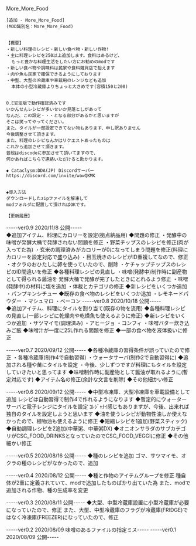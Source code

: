 More_More_Food

	[追加 - More_More_Food]
	(MOD識別名：More_More_Food)


	【概要】
	・新しい料理のレシピ・新しい食べ物・新しい作物!
	・主に料理レシピを250以上追加します。食料はあるけど、
	  もっと豊かな料理生活をしたい方にお勧めのmodです
	・新しい食べ物や調味料は民家や食料雑貨店で拾えます
	・肉や魚も民家で確保できるようにしております
    ・中型、大型の冷蔵庫や車載用のレンジなども追加
      本体の小型冷蔵庫よりちょっと大きめです(容積150と200)


	0.E安定版で動作確認済みです
    いかんせんレシピが多いせいか見落としがあって
    なんだ、この設定・・・となる部分があるかと思いますが
    そこは笑ってやってください。
    また、タイルが一部設定できてない物もあります、申し訳ありません
    今後調整させて頂きます。
    また、料理のレシピなんかはリクエストあったものは
    これから追加させて頂きます。
    普段はdiscodeに参加させて頂いてますので、
    何かあればこちらで連絡いただけると助かります。
    
    ◆ Cataclysm:DDA(JP) Discordサーバー
    https://discord.com/invite/wawQKMK

	
	◆導入方法
	ダウンロードしたzipファイルを解凍して
	modフォルダに配置して頂ければOKです。
	
	【更新履歴】
-----ver0.9 2020/11/8 公開-----    
    ◆追加アイテム、料理にカロリーを設定(拠点納品用)
    ◆問題の修正
      ・発酵中の味噌が発酵大桶で発酵されない問題を修正
      ・野菜チップスのレシピを修正(肉が入ってた為)
      ・玄米の調理済みがカロリーが0になってしまう問題を修正(料理にカロリーを設定対応で盛り込み)
      ・目玉焼きのレシピがID重複してなので、修正
      ・オクラのおひたしに卵を使っていたので、削除
      ・ケチャップチップスのレシピのID間違いを修正
    ◆各種料理レシピの見直し
      ・味噌(発酵中)制作時に副産物として得られる醤油を
        発酵大桶で発酵が完了したときにとれるよう修正
      ・味噌(発酵中)の材料に塩を追加
      ・体裁とカテゴリの修正
    ◆新レシピをいくつか追加
      ・パンプキンシチュー
    ◆既存の食べ物のレシピをいくつか追加
      ・レモネードパウダー
      ・マシュマロ
      ・ベーコン
-----ver0.8 2020/10/18 公開-----    
    ◆追加アイテム、料理にタイルを割り当て(既存の物を流用)
    ◆各種料理レシピの見直し(一部レシピに乾燥肉や乾燥魚も使えるように修正)
    ◆新レシピをいくつか追加
      ・サツマイモ(調理済み)
      ・アヒージョ
      ・コンフィ
      ・味噌バター炊き込みご飯
    ◆味噌汁が一度に25L作れる問題を修正
    ◆一部の食べ物を液体扱いに修正
    
-----ver0.7 2020/09/12 公開-----
    ◆各種冷蔵庫の習得条件が誤っていたので修正
    ・各種冷蔵庫(制作4で自動習得)
    ・ウォータサーバ(制作2で自動習得に)
	◆追加される種や苗にタイルを設定
    ・今後、少しずつですが料理にもタイルを設定していきたいと思ってます
    ◆味噌制作時に副産物として醤油が取れるように(暫定対応です)
    ◆アイテム名の修正(余計な文言を削除)
 	◆その他細かい修正
 	
-----ver0.6 2020/09/12 公開-----
    ◆中型冷凍庫、大型冷凍庫を車載設備として追加
      レシピは自動習得で制作4で作れるようになります
	◆暫定的にウォーターサーバと電子レンジにタイルを設定
	  ｺﾚｼﾞｬﾅｲ感じもありますが、今後、出来れば独自のタイルを設定しようと思います
 	◆油を使うレシピが動物性油しか使えなかったので、植物油も使えるように修正
 	◆短縮レシピを1追加(野菜スティック)
 	◆自動調理レシピを2追加(中華粥、中華粥DX)
 	◆オニオンサラダのサブカテゴリがCSC_FOOD_DRINKSとなっていたのでCSC_FOOD_VEGGIに修正
 	◆その他細かい修正

-----ver0.5 2020/08/16 公開-----
	◆種のレシピを追加
	  ゴマ、サツマイモ、オクラの種のレシピがなかったので、追加

-----ver0.4 2020/08/12 公開-----
	◆種と作物のアイテムグループを修正
	  種自体が2重に定義されていて、modで追加したものばかり出ていた為
	  また、modで追加される作物、種の生成率を変更
	  
-----ver0.3 2020/08/11 公開-----
	◆大型、中型冷蔵庫設置に小型冷蔵庫が必要になっていたので、修正
	  また、大型、中型冷蔵庫のフラグが冷蔵庫(FRIDGE)ではなく冷凍庫(FREEZER)になっていたので、修正
	  
-----ver0.2 2020/08/09 味噌のあるファイルの指定ミス-----
-----ver0.1 2020/08/09 公開-----
	
